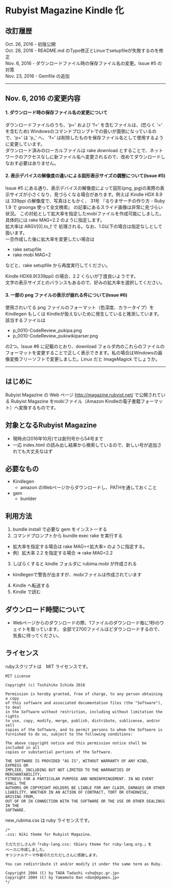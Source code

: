 # Rubyist Magazine Kindle 化

## 改訂履歴
Oct. 26, 2016 - 初版公開    
Oct. 28, 2016 - README.md のTypo修正とLinuxでsetupfileが失敗するのを修正  
Nov. 6, 2016 - ダウンロードファイル時の保存ファイル名の変更。Issue #5 の対策  
Nov. 23, 2016 - Gemfile の追加

----
## Nov. 6, 2016 の変更内容
#### **1. ダウンロード時の保存ファイル名の変更について**
ダウンロードファイルのうち、'p=' および 'f=' を含むファイルは、(恐らく '=' を含むため) Windowsのコマンドプロンプトでの扱いが面倒になっているので、'p=' は 'p_' へ、 'f=' は削除したものを保存ファイル名として使用するように変更しています。  
ダウンロード済みのローカルファイルは rake download とすることで、ネットワークのアクセスなしに新ファイル名へ変更されるので、改めてダウンロードしなおす必要はありません。

#### **2. 表示デバイスの解像度の違いによる図形表示サイズの調整について(Issue #5)**  
Issue #5 にある通り、表示デバイスの解像度によって図形(png, jpg)の実際の表示サイズが小さくなり、見づらくなる場合があります。例えば Kindle HDX 8.9 は 339ppi の解像度で、写真はともかく、
31号 『るりまサーチの作り方 - Ruby 1.9 で groonga 使って全文検索』 の記事にあるスライド画像は非常に見づらい状況。
この対処として拡大率を指定したmobiファイルを作成可能にしました。  
具体的には rake MAG=2.2 のように指定します。  
拡大率は ARGV[0].to_f で  処理される。なお、1.0以下の場合は指定なしとして扱います。  
一旦作成した後に拡大率を変更したい場合は
  - rake setupfile
  - rake mobi MAG=2

などと、rake setupfile から再度実行してください。

Kindle HDX8.9(339ppi) の場合、2.2 くらいが丁度良いようです。  
文字の表示サイズとのバランスもあるので、好みの拡大率を選択してください。

#### **3. 一部の png ファイルの表示が崩れる件について(Issue #6)**  
使用されいてる png ファイルのフォーマット（色深度、カラータイプ）を Kindlegen もしくは Kindleが扱えないために発生していると推測しています。  
該当するファイルは
- p_0010-CodeReview_pukipa.png          
- p_0010-CodeReview_pukiwikiparser.png  

の2つ。Issue #6 に記載のとおり、download フォルダ内のこれらのファイルのフォーマットを変更することで正しく表示できます。私の場合はWindowsの画像変換フリーソフトで変更しました。Linux だと ImageMagick でしょうか。

----

## はじめに

Rubyist Magazine の Web ページ
http://magazine.rubyist.net/ で公開されている Rubyist Magazine をmobiファイル（Amazon Kindleの電子書籍フォーマット）へ変換するものです。

## 対象となるRubyist Magazine
- 現時点(2016年10月)では創刊号から54号まで
- 一応 index.html の読み出し結果から検索しているので、新しい号が追加されても大丈夫なはず

## 必要なもの
- Kindlegen
  - amazon のWebページからダウンロードし、PATHを通しておくこと
- gem
  - bunlder

## 利用方法

1. bundle install で必要な gem をインストーする
2. コマンドプロンプトから bundle exec rake を実行する  
  - 拡大率を指定する場合は rake MAG=<拡大率> のように指定する。
  - 例）拡大率 2.2 を指定する場合 => rake MAG=2.2
3. しばらくすると kindle フォルダに rubima.mobi が作成される
  - kindlegenで警告が出ますが、mobiファイルは作成されています
4. Kindle へ転送する
5. Kindle で読む


## ダウンロード時間について

- Webページからのダウンロードの際、1ファイルのダウンロード毎に1秒のウェイトを取っています。
全部で2700ファイルほどダウンロードするので、気長に待ってください。


## ライセンス

rubyスクリプトは　MIT ライセンスです。

~~~
MIT License

Copyright (c) Toshihiko Ichida 2016

Permission is hereby granted, free of charge, to any person obtaining a copy
of this software and associated documentation files (the "Software"), to deal
in the Software without restriction, including without limitation the rights
to use, copy, modify, merge, publish, distribute, sublicense, and/or sell
copies of the Software, and to permit persons to whom the Software is
furnished to do so, subject to the following conditions:

The above copyright notice and this permission notice shall be included in all
copies or substantial portions of the Software.

THE SOFTWARE IS PROVIDED "AS IS", WITHOUT WARRANTY OF ANY KIND, EXPRESS OR
IMPLIED, INCLUDING BUT NOT LIMITED TO THE WARRANTIES OF MERCHANTABILITY,
FITNESS FOR A PARTICULAR PURPOSE AND NONINFRINGEMENT. IN NO EVENT SHALL THE
AUTHORS OR COPYRIGHT HOLDERS BE LIABLE FOR ANY CLAIM, DAMAGES OR OTHER
LIABILITY, WHETHER IN AN ACTION OF CONTRACT, TORT OR OTHERWISE, ARISING FROM,
OUT OF OR IN CONNECTION WITH THE SOFTWARE OR THE USE OR OTHER DEALINGS IN THE
SOFTWARE.
~~~

new_rubima.css は ruby ライセンスです。

~~~
/*
.css: Hiki theme for Rubyist Magazine.

ただただしさんの「ruby-lang.css: tDiary theme for ruby-lang.org.」を
ベースに作成しました。
オリジナルテーマ作者のただただしさんに感謝します。

You can redistribute it and/or modify it under the same term as Ruby.

Copyright 2004 (C) by TADA Tadashi <sho@spc.gr.jp>
Copyright 2004 (C) by Yamamoto Dan <dan@dgames.jp>
*/
~~~
